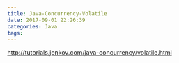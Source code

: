 ```yaml
---
title: Java-Concurrency-Volatile
date: 2017-09-01 22:26:39
categories: Java
tags:
---
```



http://tutorials.jenkov.com/java-concurrency/volatile.html

